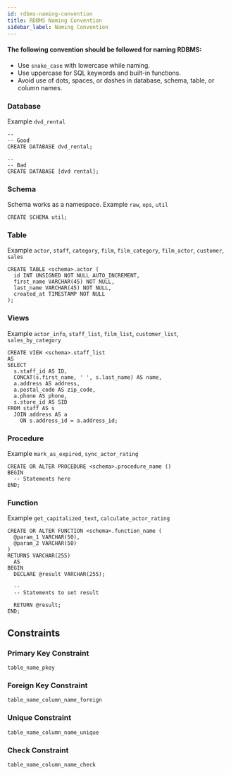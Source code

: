 ```yaml
---
id: rdbms-naming-convention
title: RDBMS Naming Convention
sidebar_label: Naming Convention
---
```


#### The following convention should be followed for naming RDBMS:

* Use `snake_case` with lowercase while naming.
* Use uppercase for SQL keywords and built-in functions.
* Avoid use of dots, spaces, or dashes in database, schema, table, or column names.

### Database

Example `dvd_rental`

```
--
-- Good
CREATE DATABASE dvd_rental;

--
-- Bad
CREATE DATABASE [dvd rental];
```

### Schema

Schema works as a namespace. Example `raw`, `ops`, `util`
```
CREATE SCHEMA util;
```

### Table

Example `actor`, `staff`, `category`, `film`, `film_category`, `film_actor`, `customer`, `sales`
```
CREATE TABLE <schema>.actor (
  id INT UNSIGNED NOT NULL AUTO_INCREMENT,
  first_name VARCHAR(45) NOT NULL,
  last_name VARCHAR(45) NOT NULL,
  created_at TIMESTAMP NOT NULL
);
```

### Views

Example `actor_info`, `staff_list`, `film_list`, `customer_list`, `sales_by_category`
```
CREATE VIEW <schema>.staff_list
AS
SELECT
  s.staff_id AS ID,
  CONCAT(s.first_name, ' ', s.last_name) AS name,
  a.address AS address,
  a.postal_code AS zip_code,
  a.phone AS phone,
  s.store_id AS SID
FROM staff AS s
  JOIN address AS a
    ON s.address_id = a.address_id;
```

### Procedure

Example `mark_as_expired`, `sync_actor_rating`
```
CREATE OR ALTER PROCEDURE <schema>.procedure_name ()
BEGIN
  -- Statements here
END;
```


### Function

Example `get_capitalized_text`, `calculate_actor_rating`
```
CREATE OR ALTER FUNCTION <schema>.function_name (
  @param_1 VARCHAR(50),
  @param_2 VARCHAR(50)
)
RETURNS VARCHAR(255)
  AS
BEGIN
  DECLARE @result VARCHAR(255);

  --
  -- Statements to set result

  RETURN @result;
END;
```

## Constraints

### Primary Key Constraint

```
table_name_pkey
```

### Foreign Key Constraint

```
table_name_column_name_foreign
```

### Unique Constraint

```
table_name_column_name_unique
```

### Check Constraint

```
table_name_column_name_check
```
